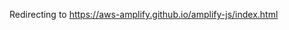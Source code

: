 <html>
  <head>
        <!-- Global site tag (gtag.js) - Google Analytics -->     <script async src="https://www.googletagmanager.com/gtag/js?id=UA-115615468-1"></script>     <script>         window.dataLayer = window.dataLayer || [];         function gtag(){dataLayer.push(arguments);}         gtag('js', new Date());         gtag('config', 'UA-115615468-1',{             'linker': {             'domains': ['aws-amplify.github.io']             }         });         var navigateToNextPage = function (elem) {             var path = "https://aws-amplify.github.io/amplify-js/index.html";             location.replace( path + location.search);         };       gtag('event', 'page_view', {         'event_callback': navigateToNextPage         });     </script> <meta http-equiv="refresh" content="5; url=https://aws-amplify.github.io/amplify-js/index.html" />
  </head>
  <body>
    <p>Redirecting to <a href="https://aws-amplify.github.io/amplify-js/index.html">https://aws-amplify.github.io/amplify-js/index.html</a></p>
  </body>
</html>